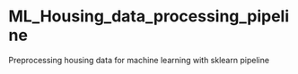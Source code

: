 # ML_Housing_data_processing_pipeline
Preprocessing housing data for machine learning with sklearn pipeline
